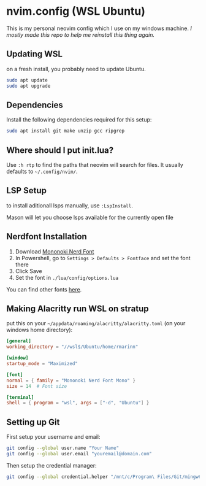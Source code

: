 # nvim.config (WSL Ubuntu)

This is my personal neovim config which I use on my windows machine.
*I mostly made this repo to help me reinstall this thing again.*

## Updating WSL

on a fresh install, you probably need to update Ubuntu.

```sh
sudo apt update
sudo apt upgrade
```

## Dependencies

Install the following dependencies required for this setup:

```sh
sudo apt install git make unzip gcc ripgrep
```

## Where should I put init.lua?

Use `:h rtp` to find the paths that neovim will search for files. It usually defaults to `~/.config/nvim/`.

## LSP Setup

to install aditionall lsps manually, use `:LspInstall`.

Mason will let you choose lsps available for the currently open file

## Nerdfont Installation

1. Download [Mononoki Nerd Font](https://github.com/ryanoasis/nerd-fonts/tree/master/patched-fonts/Mononoki)
2. In Powershell, go to `Settings > Defaults > Fontface` and set the font there
3. Click Save
4. Set the font in `./lua/config/options.lua`

You can find other fonts [here](https://github.com/ryanoasis/nerd-fonts#patched-fonts).

## Making Alacritty run WSL on stratup

put this on your `~/appdata/roaming/alacritty/alacritty.toml` (on your windows home directory):

```toml
[general]
working_directory = "//wsl$/Ubuntu/home/rmarinn"

[window]
startup_mode = "Maximized"

[font]
normal = { family = "Mononoki Nerd Font Mono" }
size = 14  # Font size

[terminal]
shell = { program = "wsl", args = ["-d", "Ubuntu"] }
```

## Setting up Git

First setup your username and email:

```sh
git config --global user.name "Your Name"
git config --global user.email "youremail@domain.com"
```

Then setup the credential manager:

```sh
git config --global credential.helper "/mnt/c/Program\ Files/Git/mingw64/bin/git-credential-manager.exe"
```

